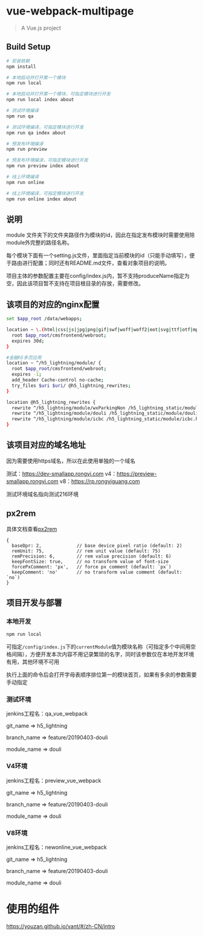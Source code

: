 # vue-webpack-multipage

> A Vue.js project

## Build Setup

``` bash
# 安装依赖
npm install

# 本地启动并打开第一个模块
npm run local

# 本地启动并打开第一个模块，可指定模块进行开发
npm run local index about

# 测试环境编译
npm run qa

# 测试环境编译，可指定模块进行开发
npm run qa index about

# 预发布环境编译
npm run preview

# 预发布环境编译，可指定模块进行开发
npm run preview index about

# 线上环境编译
npm run online

# 线上环境编译，可指定模块进行开发
npm run online index about
```

## 说明

module 文件夹下的文件夹路径作为模块的id，因此在指定发布模块时需要使用除module外完整的路径名称。

每个模块下面有一个setting.js文件，里面指定当前模块的id（只能手动填写），便于路由进行配置；同时还有README.md文件，查看对象项目的说明。

项目主体的参数配置主要在config/index.js内，暂不支持produceName指定为空，因此该项目暂不支持在项目根目录的存放，需要修改。

## 该项目的对应的nginx配置

``` bash
set $app_root /data/webapps;

location ~ \.(html|css|js|jpg|png|gif|swf|woff|woff2|eot|svg|ttf|otf|mp3|m4a|aac)$ {
  root $app_root/cmsfrontend/webroot;
  expires 30d;
}

#金融h5多页应用
location ~ ^/h5_lightning/module/ {
  root $app_root/cmsfrontend/webroot;
  expires -1;
  add_header Cache-control no-cache;
  try_files $uri $uri/ @h5_lightning_rewrites;
}

location @h5_lightning_rewrites {
  rewrite ^/h5_lightning/module/wxParkingNon /h5_lightning_static/module/wxParkingNon.html;
  rewrite ^/h5_lightning/module/douli /h5_lightning_static/module/douli.html;
  rewrite ^/h5_lightning/module/icbc /h5_lightning_static/module/icbc.html;
}
```

## 该项目对应的域名地址
因为需要使用https域名，所以在此使用单独的一个域名

测试：https://dev-smallapp.rongyi.com
v4：https://preview-smallapp.rongyi.com
v8：https://rp.rongyiguang.com

测试环境域名指向测试216环境

## px2rem
具体文档查看[px2rem](https://github.com/ZiQiangWang/px2rem)
```
{
  baseDpr: 2,             // base device pixel ratio (default: 2)
  remUnit: 75,            // rem unit value (default: 75)
  remPrecision: 6,        // rem value precision (default: 6)
  keepFontSize: true,     // no transform value of font-size
  forcePxComment: 'px',   // force px comment (default: `px`)
  keepComment: 'no'       // no transform value comment (default: `no`)
}
```

## 项目开发与部署

### 本地开发

``` bash
npm run local
```

可指定`/config/index.js`下的`currentModule`值为模块名称（可指定多个中间用空格间隔），方便开发本次内容不用记录繁琐的名字，同时该参数仅在本地开发环境有用，其他环境不可用

执行上面的命令后会打开字母表顺序排位第一的模块首页，如果有多余的参数需要手动指定

### 测试环境
jenkins工程名：qa_vue_webpack

git_name => h5_lightning

branch_name => feature/20190403-douli

module_name => douli

### V4环境

jenkins工程名：preview_vue_webpack

git_name => h5_lightning

branch_name => feature/20190403-douli

module_name => douli

### V8环境

jenkins工程名：newonline_vue_webpack

git_name => h5_lightning

branch_name => feature/20190403-douli

module_name => douli


# 使用的组件
https://youzan.github.io/vant/#/zh-CN/intro